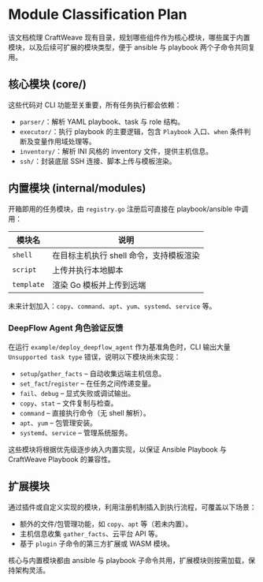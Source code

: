 # Module Classification Plan

该文档梳理 CraftWeave 现有目录，规划哪些组件作为核心模块，哪些属于内置模块，以及后续可扩展的模块类型，便于 ansible 与 playbook 两个子命令共同复用。

## 核心模块 (core/)

这些代码对 CLI 功能至关重要，所有任务执行都会依赖：

- `parser/`：解析 YAML playbook、task 与 role 结构。
- `executor/`：执行 playbook 的主要逻辑，包含 `Playbook` 入口、`when` 条件判断及变量作用域处理等。
- `inventory/`：解析 INI 风格的 inventory 文件，提供主机信息。
- `ssh/`：封装底层 SSH 连接、脚本上传与模板渲染。

## 内置模块 (internal/modules)

开箱即用的任务模块，由 `registry.go` 注册后可直接在 playbook/ansible 中调用：

| 模块名   | 说明                     |
|---------|------------------------|
| `shell`    | 在目标主机执行 shell 命令，支持模板渲染 |
| `script`   | 上传并执行本地脚本             |
| `template` | 渲染 Go 模板并上传到远端          |

未来计划加入：`copy`、`command`、`apt`、`yum`、`systemd`、`service` 等。

### DeepFlow Agent 角色验证反馈

在运行 `example/deploy_deepflow_agent` 作为基准角色时，CLI 输出大量 `Unsupported task type` 错误，说明以下模块尚未实现：

- `setup`/`gather_facts` – 自动收集远端主机信息。
- `set_fact`/`register` – 在任务之间传递变量。
- `fail`、`debug` – 显式失败或调试输出。
- `copy`、`stat` – 文件复制与检查。
- `command` – 直接执行命令（无 shell 解析）。
- `apt`、`yum` – 包管理安装。
- `systemd`、`service` – 管理系统服务。

这些模块将根据优先级逐步纳入内置实现，以保证 Ansible Playbook 与 CraftWeave Playbook 的兼容性。

## 扩展模块

通过插件或自定义实现的模块，利用注册机制插入到执行流程，可覆盖以下场景：

- 额外的文件/包管理功能，如 `copy`、`apt` 等（若未内置）。
- 主机信息收集 `gather_facts`、云平台 API 等。
- 基于 `plugin` 子命令的第三方扩展或 WASM 模块。

核心与内置模块都由 ansible 与 playbook 子命令共用，扩展模块则按需加载，保持架构灵活。
